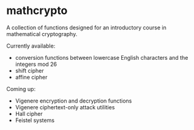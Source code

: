 # mathcrypto

A collection of functions designed for an introductory course in mathematical cryptography.

Currently available:
- conversion functions between lowercase English characters and the integers mod 26
- shift cipher
- affine cipher

Coming up:
- Vigenere encryption and decryption functions
- Vigenere ciphertext-only attack utilities
- Hall cipher
- Feistel systems
